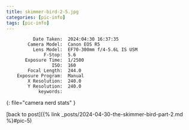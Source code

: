 ```yaml
---
title: skimmer-bird-2-5.jpg
categories: [pic-info]
tags: [pic-info]
---
```


```text
          Date Taken:  2024:04:30 16:37:35
        Camera Model:  Canon EOS R5
          Lens Model:  EF70-300mm f/4-5.6L IS USM
              F-Stop:  5.6
       Exposure Time:  1/2500
                 ISO:  160
        Focal Length:  244.0
    Exposure Program:  Manual
        X Resolution:  240.0
        Y Resolution:  240.0
            keywords:  
```
{: file="camera nerd stats" }

[back to post]({% link _posts/2024-04-30-the-skimmer-bird-part-2.md %}#pic-5)